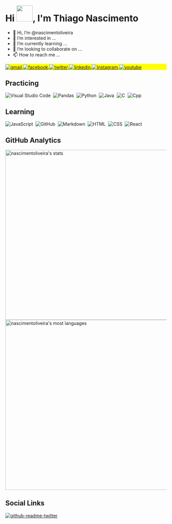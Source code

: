 <h1 align="left">Hi <img src="https://raw.githubusercontent.com/kaueMarques/kaueMarques/master/hi.gif" width="50" height="50">, I'm Thiago Nascimento</h1>


- 👋 Hi, I’m @nascimentoliveira
- 👀 I’m interested in ...
- 🌱 I’m currently learning ...
- 💞️ I’m looking to collaborate on ...
- 📫 How to reach me ...


<p align="left" style="background:yellow">
<a href="https://gmail.com" target="_blank">
  <img align="center" src="https://img.shields.io/badge/-nascimentoliveira@gmail.com-D6D6D6?style=flat&logo=gmail" alt="gmail"/>  
</a> 
<a href="https://facebook.com/nascimentoliveira" target="_blank">
  <img align="center" src="https://img.shields.io/badge/-/nascimentoliveira-D6D6D6?style=flat&logo=facebook" alt="facebook"/>  
</a> 
<a href="https://twitter.com/nascimento_live" target="_blank">
  <img align="center" src="https://img.shields.io/badge/-/nascimento__live-D6D6D6?style=flat&logo=twitter" alt="twitter"/>  
</a>
<a href="https://linkedin.com/in/nascimentoliveira" target="_blank">
  <img align="center" src="https://img.shields.io/badge/-/nascimentoliveira-D6D6D6?style=flat&logo=linkedin&logoColor=blue" alt="linkedin"/>
</a>
<a href="https://instagram.com/nascimentoliveira" target="_blank">
 <img align="center" src="https://img.shields.io/badge/-/nascimentoliveira-D6D6D6?style=flat&logo=instagram" alt="instagram"/>
</a>
<a href="https://www.youtube.com/channel/UCJiS227kdixtbyRYCZ_kC-w" target="_blank">
 <img align="center" src="https://img.shields.io/badge/-/nascimentoliveira-D6D6D6?style=flat&logo=youtube&logoColor=red" alt="youtube"/>
</a>
</p>


## Practicing

![Visual Studio Code](https://img.shields.io/badge/-Visual%20Studio%20Code-D6D6D6?style=flat&logo=visual-studio-code&logoColor=blue)&nbsp;
![Pandas](https://img.shields.io/badge/-Pandas-D6D6D6?style=flat&logo=pandas&logoColor=blue)&nbsp;
![Python](https://img.shields.io/badge/-Python-D6D6D6?style=flat&logo=python)&nbsp;
![Java](https://img.shields.io/badge/-Java-D6D6D6?style=flat&logo=java&logoColor=red)&nbsp;
![C](https://img.shields.io/badge/-C-D6D6D6?style=flat&logo=c&logoColor=blue)&nbsp;
![Cpp](https://img.shields.io/badge/-C++-D6D6D6?style=flat&logo=c%2B%2B&logoColor=blue)&nbsp;

## Learning

![JavaScript](https://img.shields.io/badge/-JavaScript-D6D6D6?style=flat&logo=javascript)&nbsp;
![GitHub](https://img.shields.io/badge/-GitHub-D6D6D6?style=flat&logo=github&logoColor=black)&nbsp;
![Markdown](https://img.shields.io/badge/-Markdown-D6D6D6?style=flat&logo=markdown&logoColor=black)&nbsp;
![HTML](https://img.shields.io/badge/-HTML-D6D6D6?style=flat&logo=HTML5)&nbsp;
![CSS](https://img.shields.io/badge/-CSS-D6D6D6?style=flat&logo=CSS3&logoColor=1572B6)&nbsp;
![React](https://img.shields.io/badge/-React-D6D6D6?style=flat&logo=react)&nbsp;

<!---
![Node.js](https://img.shields.io/badge/-Node.js-D6D6D6?style=flat&logo=node.js)&nbsp;
![Git](https://img.shields.io/badge/-Git-D6D6D6?style=flat&logo=git)&nbsp;
![PostgreSQL](https://img.shields.io/badge/-PostgreSQL-D6D6D6?style=flat&logo=postgresql)&nbsp;
![SQLite](https://img.shields.io/badge/-SQLite-D6D6D6?style=flat&logo=sqlite)&nbsp;
-->

## GitHub Analytics

<p align="left">
<img width="530em" src="https://github-readme-stats.vercel.app/api?username=nascimentoliveira&show_icons=true&theme=vision-friendly-dark" alt="nascimentoliveira's stats"/>
<img width="530em" src="https://github-readme-stats.vercel.app/api/top-langs/?username=nascimentoliveira&layout=compact&theme=vision-friendly-dark" alt="nascimentoliveira's most languages"/>
</p>


## Social Links

[![github-readme-twitter](https://github-readme-twitter.gazf.vercel.app/api?id=nascimento_live)](https://github.com/gazf/github-readme-twitter)
<!---
nascimentoliveira/nascimentoliveira is a ✨ special ✨ repository because its `README.md` (this file) appears on your GitHub profile.
You can click the Preview link to take a look at your changes.
--->
